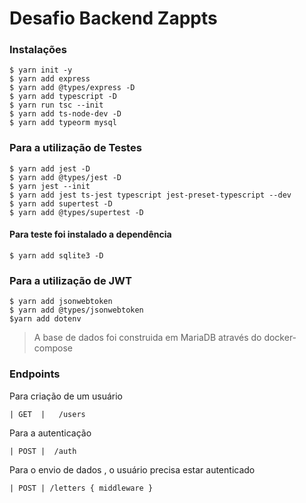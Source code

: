 # Desafio Backend Zappts



### Instalações

```
$ yarn init -y
$ yarn add express
$ yarn add @types/express -D
$ yarn add typescript -D
$ yarn run tsc --init
$ yarn add ts-node-dev -D
$ yarn add typeorm mysql
```

### Para a utilização de Testes

```
$ yarn add jest -D
$ yarn add @types/jest -D
$ yarn jest --init
$ yarn add jest ts-jest typescript jest-preset-typescript --dev
$ yarn add supertest -D
$ yarn add @types/supertest -D
```

#### Para teste foi instalado a dependência 

```
$ yarn add sqlite3 -D 
```

### Para a utilização de JWT

```
$ yarn add jsonwebtoken
$ yarn add @types/jsonwebtoken
$yarn add dotenv
```



> A base de dados foi construida em MariaDB através do docker-compose



### Endpoints

Para criação de um usuário 

```
| GET  |   /users
```



Para a autenticação

```
| POST |  /auth
```



Para o envio de dados , o usuário precisa estar autenticado

```
| POST | /letters { middleware }
```

